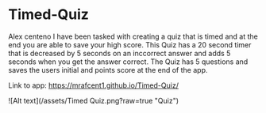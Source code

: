 # Timed-Quiz
Alex centeno
I have been tasked with creating a quiz that is timed and at the end you are able to save your high score. This Quiz has a 20 second timer that is decreased by 5 seconds on an inccorrect answer and adds 5 seconds when you get the answer correct. The Quiz has 5 questions and saves the users initial and points score at the end of the app. 

Link to app: https://mrafcent1.github.io/Timed-Quiz/

![Alt text](/assets/Timed Quiz.png?raw=true "Quiz")
